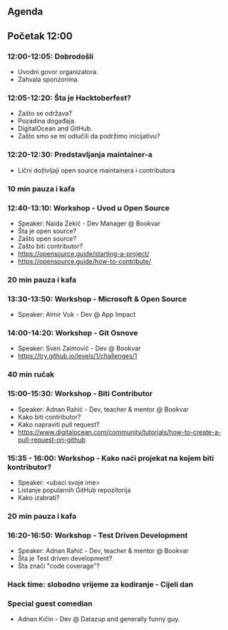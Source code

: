 ## Agenda

## Početak 12:00

### 12:00-12:05: Dobrodošli
 - Uvodni govor organizatora.
 - Zahvala sponzorima.

### 12:05-12:20: Šta je Hacktoberfest?
 - Zašto se održava?
 - Pozadina događaja.
 - DigitalOcean and GitHub.
 - Zašto smo se mi odlučili da podržimo inicijativu?

### 12:20-12:30: Predstavljanja maintainer-a
 - Lični doživljaji open source maintainera i contributora

### 10 min pauza i kafa

### 12:40-13:10: Workshop - Uvod u Open Source
- Speaker: Naida Zekić - Dev Manager @ Bookvar
- Šta je open source?
- Zašto open source?
- Zašto biti contributor?
- https://opensource.guide/starting-a-project/
- https://opensource.guide/how-to-contribute/

### 20 min pauza i kafa

### 13:30-13:50: Workshop - Microsoft & Open Source
- Speaker: Almir Vuk - Dev @ App Impact

### 14:00-14:20: Workshop - Git Osnove
- Speaker: Sven Zaimović - Dev @ Bookvar
- https://try.github.io/levels/1/challenges/1

### 40 min ručak

### 15:00-15:30: Workshop - Biti Contributor 
- Speaker: Adnan Rahić - Dev, teacher & mentor @ Bookvar
- Kako biti contributor?
- Kako napraviti pull request? 
- https://www.digitalocean.com/community/tutorials/how-to-create-a-pull-request-on-github

### 15:35 - 16:00: Workshop - Kako naći projekat na kojem biti kontributor?
- Speaker: \<ubaci svoje ime\>
- Listanje popularnih GitHub repozitorija
- Kako izabrati?

### 20 min pauza i kafa

### 16:20-16:50: Workshop - Test Driven Development
- Speaker: Adnan Rahić - Dev, teacher & mentor @ Bookvar
- Šta je Test driven development?
- Šta znači "code coverage"?

### Hack time: slobodno vrijeme za kodiranje - Cijeli dan
 
### Special guest comedian
- Adnan Kičin - Dev @ Datazup and generally funny guy.